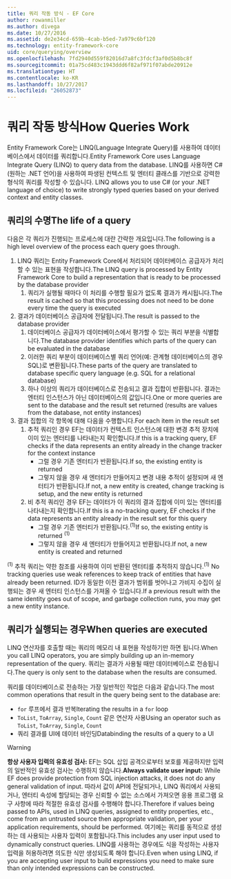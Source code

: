 ```yaml
---
title: 쿼리 작동 방식 - EF Core
author: rowanmiller
ms.author: divega
ms.date: 10/27/2016
ms.assetid: de2e34cd-659b-4cab-b5ed-7a979c6bf120
ms.technology: entity-framework-core
uid: core/querying/overview
ms.openlocfilehash: 7fd2940d559f82016d7a8fc3fdcf3af0d5b8bc8f
ms.sourcegitcommit: 01a75cd483c1943ddd6f82af971f07abde20912e
ms.translationtype: HT
ms.contentlocale: ko-KR
ms.lasthandoff: 10/27/2017
ms.locfileid: "26052873"
---
```

# <a name="how-queries-work"></a><span data-ttu-id="47f8d-102">쿼리 작동 방식</span><span class="sxs-lookup"><span data-stu-id="47f8d-102">How Queries Work</span></span>

<span data-ttu-id="47f8d-103">Entity Framework Core는 LINQ(Language Integrate Query)를 사용하여 데이터베이스에서 데이터를 쿼리합니다.</span><span class="sxs-lookup"><span data-stu-id="47f8d-103">Entity Framework Core uses Language Integrate Query (LINQ) to query data from the database.</span></span> <span data-ttu-id="47f8d-104">LINQ를 사용하면 C#(원하는 .NET 언어)을 사용하여 파생된 컨텍스트 및 엔터티 클래스를 기반으로 강력한 형식의 쿼리를 작성할 수 있습니다. </span><span class="sxs-lookup"><span data-stu-id="47f8d-104">LINQ allows you to use C# (or your .NET language of choice) to write strongly typed queries based on your derived context and entity classes.</span></span>

## <a name="the-life-of-a-query"></a><span data-ttu-id="47f8d-105">쿼리의 수명</span><span class="sxs-lookup"><span data-stu-id="47f8d-105">The life of a query</span></span>

<span data-ttu-id="47f8d-106">다음은 각 쿼리가 진행되는 프로세스에 대란 간략한 개요입니다.</span><span class="sxs-lookup"><span data-stu-id="47f8d-106">The following is a high level overview of the process each query goes through.</span></span>

1. <span data-ttu-id="47f8d-107">LINQ 쿼리는 Entity Framework Core에서 처리되어 데이터베이스 공급자가 처리할 수 있는 표현을 작성합니다.</span><span class="sxs-lookup"><span data-stu-id="47f8d-107">The LINQ query is processed by Entity Framework Core to build a representation that is ready to be processed by the database provider</span></span>
   1. <span data-ttu-id="47f8d-108">쿼리가 실행될 때마다 이 처리를 수행할 필요가 없도록 결과가 캐시됩니다.</span><span class="sxs-lookup"><span data-stu-id="47f8d-108">The result is cached so that this processing does not need to be done every time the query is executed</span></span>
2. <span data-ttu-id="47f8d-109">결과가 데이터베이스 공급자에 전달됩니다.</span><span class="sxs-lookup"><span data-stu-id="47f8d-109">The result is passed to the database provider</span></span>
   1. <span data-ttu-id="47f8d-110">데이터베이스 공급자가 데이터베이스에서 평가할 수 있는 쿼리 부분을 식별합니다.</span><span class="sxs-lookup"><span data-stu-id="47f8d-110">The database provider identifies which parts of the query can be evaluated in the database</span></span>
   2. <span data-ttu-id="47f8d-111">이러한 쿼리 부분이 데이터베이스별 쿼리 언어(예: 관계형 데이터베이스의 경우 SQL)로 변환됩니다.</span><span class="sxs-lookup"><span data-stu-id="47f8d-111">These parts of the query are translated to database specific query language (e.g. SQL for a relational database)</span></span>
   3. <span data-ttu-id="47f8d-112">하나 이상의 쿼리가 데이터베이스로 전송되고 결과 집합이 반환됩니다. 결과는 엔터티 인스턴스가 아닌 데이터베이스의 값입니다.</span><span class="sxs-lookup"><span data-stu-id="47f8d-112">One or more queries are sent to the database and the result set returned (results are values from the database, not entity instances)</span></span>
3. <span data-ttu-id="47f8d-113">결과 집합의 각 항목에 대해 다음을 수행합니다.</span><span class="sxs-lookup"><span data-stu-id="47f8d-113">For each item in the result set</span></span>
   1. <span data-ttu-id="47f8d-114">추적 쿼리인 경우 EF는 데이터가 컨텍스트 인스턴스에 대한 변경 추적 장치에 이미 있는 엔터티를 나타내는지 확인합니다.</span><span class="sxs-lookup"><span data-stu-id="47f8d-114">If this is a tracking query, EF checks if the data represents an entity already in the change tracker for the context instance</span></span>
      * <span data-ttu-id="47f8d-115">그럴 경우 기존 엔터티가 반환됩니다.</span><span class="sxs-lookup"><span data-stu-id="47f8d-115">If so, the existing entity is returned</span></span>
      * <span data-ttu-id="47f8d-116">그렇지 않을 경우 새 엔터티가 만들어지고 변경 내용 추적이 설정되며 새 엔터티가 반환됩니다.</span><span class="sxs-lookup"><span data-stu-id="47f8d-116">If not, a new entity is created, change tracking is setup, and the new entity is returned</span></span>
   2. <span data-ttu-id="47f8d-117">비 추적 쿼리인 경우 EF는 데이터가 이 쿼리의 결과 집합에 이미 있는 엔터티를 나타내는지 확인합니다.</span><span class="sxs-lookup"><span data-stu-id="47f8d-117">If this is a no-tracking query, EF checks if the data represents an entity already in the result set for this query</span></span>
      * <span data-ttu-id="47f8d-118">그럴 경우 기존 엔터티가 반환됩니다.<sup>(1)</sup></span><span class="sxs-lookup"><span data-stu-id="47f8d-118">If so, the existing entity is returned <sup>(1)</sup></span></span>
      * <span data-ttu-id="47f8d-119">그렇지 않을 경우 새 엔터티가 만들어지고 반환됩니다.</span><span class="sxs-lookup"><span data-stu-id="47f8d-119">If not, a new entity is created and returned</span></span>

<span data-ttu-id="47f8d-120"><sup>(1)</sup> 추적 쿼리는 약한 참조를 사용하여 이미 반환된 엔터티를 추적하지 않습니다.</span><span class="sxs-lookup"><span data-stu-id="47f8d-120"><sup>(1)</sup> No tracking queries use weak references to keep track of entities that have already been returned.</span></span> <span data-ttu-id="47f8d-121">ID가 동일한 이전 결과가 범위를 벗어나고 가비지 수집이 실행되는 경우 새 엔터티 인스턴스를 가져올 수 있습니다.</span><span class="sxs-lookup"><span data-stu-id="47f8d-121">If a previous result with the same identity goes out of scope, and garbage collection runs, you may get a new entity instance.</span></span>

## <a name="when-queries-are-executed"></a><span data-ttu-id="47f8d-122">쿼리가 실행되는 경우</span><span class="sxs-lookup"><span data-stu-id="47f8d-122">When queries are executed</span></span>

<span data-ttu-id="47f8d-123">LINQ 연산자를 호출할 때는 쿼리의 메모리 내 표현을 작성하기만 하면 됩니다.</span><span class="sxs-lookup"><span data-stu-id="47f8d-123">When you call LINQ operators, you are simply building up an in-memory representation of the query.</span></span> <span data-ttu-id="47f8d-124">쿼리는 결과가 사용될 때만 데이터베이스로 전송됩니다.</span><span class="sxs-lookup"><span data-stu-id="47f8d-124">The query is only sent to the database when the results are consumed.</span></span>

<span data-ttu-id="47f8d-125">쿼리를 데이터베이스로 전송하는 가장 일반적인 작업은 다음과 같습니다.</span><span class="sxs-lookup"><span data-stu-id="47f8d-125">The most common operations that result in the query being sent to the database are:</span></span>
* <span data-ttu-id="47f8d-126">`for` 루프에서 결과 반복</span><span class="sxs-lookup"><span data-stu-id="47f8d-126">Iterating the results in a `for` loop</span></span>
* <span data-ttu-id="47f8d-127">`ToList`, `ToArray`, `Single`, `Count` 같은 연산자 사용</span><span class="sxs-lookup"><span data-stu-id="47f8d-127">Using an operator such as `ToList`, `ToArray`, `Single`, `Count`</span></span>
* <span data-ttu-id="47f8d-128">쿼리 결과를 UI에 데이터 바인딩</span><span class="sxs-lookup"><span data-stu-id="47f8d-128">Databinding the results of a query to a UI</span></span>

> [!WARNING]  
> <span data-ttu-id="47f8d-129">**항상 사용자 입력의 유효성 검사:** EF는 SQL 삽입 공격으로부터 보호를 제공하지만 입력의 일반적인 유효성 검사는 수행하지 않습니다.</span><span class="sxs-lookup"><span data-stu-id="47f8d-129">**Always validate user input:** While EF does provide protection from SQL injection attacks, it does not do any general validation of input.</span></span> <span data-ttu-id="47f8d-130">따라서 값이 API에 전달되거나, LINQ 쿼리에서 사용되거나, 엔터티 속성에 할당되는 경우 신뢰할 수 없는 소스에서 가져오면 응용 프로그램 요구 사항에 따라 적절한 유효성 검사를 수행해야 합니다.</span><span class="sxs-lookup"><span data-stu-id="47f8d-130">Therefore if values being passed to APIs, used in LINQ queries, assigned to entity properties, etc., come from an untrusted source then appropriate validation, per your application requirements, should be performed.</span></span> <span data-ttu-id="47f8d-131">여기에는 쿼리를 동적으로 생성하는 데 사용되는 사용자 입력이 포함됩니다.</span><span class="sxs-lookup"><span data-stu-id="47f8d-131">This includes any user input used to dynamically construct queries.</span></span> <span data-ttu-id="47f8d-132">LINQ를 사용하는 경우에도 식을 작성하는 사용자 입력을 허용하려면 의도한 식만 생성되도록 해야 합니다.</span><span class="sxs-lookup"><span data-stu-id="47f8d-132">Even when using LINQ, if you are accepting user input to build expressions you need to make sure than only intended expressions can be constructed.</span></span>
